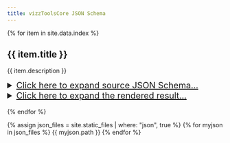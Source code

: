 ```yaml
---
title: vizzToolsCore JSON Schema
---
```


{% for item in site.data.index %}
## {{ item.title }}

{{ item.description }}

<details><summary style="font-size:20px; cursor:pointer; text-decoration: underline">Click here to expand source JSON Schema...</summary>
<p>
{% highlight json %}
{% include json-schema/{{ item.title }}.schema.json %}
{% endhighlight %}
</p>
</details>

<details><summary style="font-size:20px; cursor:pointer; text-decoration: underline">Click here to expand the rendered result...</summary>
<p>
<iframe style="width: 100%; height: 60vh" src="json-schema/{{ item.title }}.html"></iframe>
</p>
</details>
<br/>
{% endfor %}

{% assign json_files = site.static_files | where: "json", true %}
{% for myjson in json_files %}
  {{ myjson.path }}
{% endfor %}
